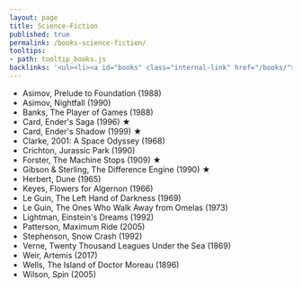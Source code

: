 ```yaml
---
layout: page
title: Science-Fiction
published: true
permalink: /books-science-fiction/
tooltips: 
- path: tooltip_books.js
backlinks: '<ul><li><a id="books" class="internal-link" href="/books/">Books</a></li></ul>'
---
```


* Asimov, Prelude to Foundation (1988)
* Asimov, Nightfall (1990)
* Banks, The Player of Games (1988)
* Card, Ender's Saga (1996) ★
* Card, Ender's Shadow (1999) ★
* Clarke, 2001: A Space Odyssey (1968)
* Crichton, Jurassic Park (1990)
* Forster, The Machine Stops (1909) ★
* Gibson & Sterling, The Difference Engine (1990) ★
* Herbert, Dune (1965)
* Keyes, Flowers for Algernon (1966)
* Le Guin, The Left Hand of Darkness (1969)
* Le Guin, The Ones Who Walk Away from Omelas (1973)
* Lightman, Einstein's Dreams (1992)
* Patterson, Maximum Ride (2005)
* Stephenson, Snow Crash (1992)
* Verne, Twenty Thousand Leagues Under the Sea (1869)
* Weir, Artemis (2017)
* Wells, The Island of Doctor Moreau (1896)
* Wilson, Spin (2005)
